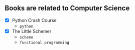 ## Books are related to Computer Science
- [X] Python Crash Course
  - `python`
- [X] The Little Schemer
  - `scheme`
  - `functional programming`
